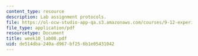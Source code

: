 ```yaml
---
content_type: resource
description: Lab assignment protocols.
file: https://ol-ocw-studio-app-qa.s3.amazonaws.com/courses/9-12-experimental-molecular-neurobiology-fall-2006/de514dba240ad967bf256b1e05431042_week10_lab08.pdf
file_type: application/pdf
resourcetype: Document
title: week10_lab08.pdf
uid: de514dba-240a-d967-bf25-6b1e05431042
---
```

